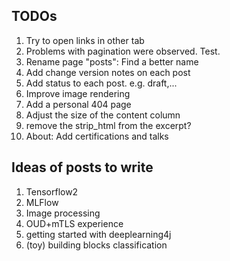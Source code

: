 ## TODOs

1. Try to open links in other tab
1. Problems with pagination were observed. Test.
1. Rename page "posts": Find a better name
1. Add change version notes on each post
1. Add status to each post. e.g. draft,...
1. Improve image rendering
1. Add a personal 404 page
1. Adjust the size of the content column
1. remove the strip_html from the excerpt?
1. About: Add certifications and talks

## Ideas of posts to write

1. Tensorflow2
1. MLFlow
1. Image processing
1. OUD+mTLS experience
1. getting started with deeplearning4j
1. (toy) building blocks classification
